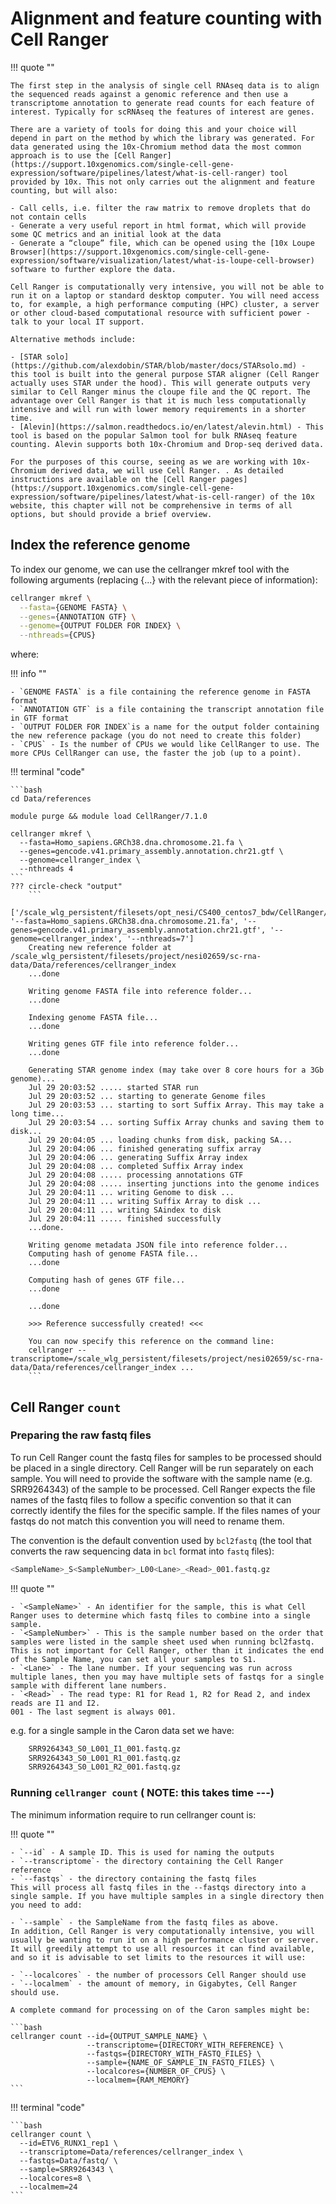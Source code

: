 # Alignment and feature counting with Cell Ranger

!!! quote ""

    The first step in the analysis of single cell RNAseq data is to align the sequenced reads against a genomic reference and then use a transcriptome annotation to generate read counts for each feature of interest. Typically for scRNAseq the features of interest are genes.
    
    There are a variety of tools for doing this and your choice will depend in part on the method by which the library was generated. For data generated using the 10x-Chromium method data the most common approach is to use the [Cell Ranger](https://support.10xgenomics.com/single-cell-gene-expression/software/pipelines/latest/what-is-cell-ranger) tool provided by 10x. This not only carries out the alignment and feature counting, but will also:
    
    - Call cells, i.e. filter the raw matrix to remove droplets that do not contain cells
    - Generate a very useful report in html format, which will provide some QC metrics and an initial look at the data
    - Generate a “cloupe” file, which can be opened using the [10x Loupe Browser](https://support.10xgenomics.com/single-cell-gene-expression/software/visualization/latest/what-is-loupe-cell-browser) software to further explore the data.
    
    Cell Ranger is computationally very intensive, you will not be able to run it on a laptop or standard desktop computer. You will need access to, for example, a high performance computing (HPC) cluster, a server or other cloud-based computational resource with sufficient power - talk to your local IT support.
    
    Alternative methods include:
    
    - [STAR solo](https://github.com/alexdobin/STAR/blob/master/docs/STARsolo.md) - this tool is built into the general purpose STAR aligner (Cell Ranger actually uses STAR under the hood). This will generate outputs very similar to Cell Ranger minus the cloupe file and the QC report. The advantage over Cell Ranger is that it is much less computationally intensive and will run with lower memory requirements in a shorter time.
    - [Alevin](https://salmon.readthedocs.io/en/latest/alevin.html) - This tool is based on the popular Salmon tool for bulk RNAseq feature counting. Alevin supports both 10x-Chromium and Drop-seq derived data.

    For the purposes of this course, seeing as we are working with 10x-Chromium derived data, we will use Cell Ranger. . As detailed instructions are available on the [Cell Ranger pages](https://support.10xgenomics.com/single-cell-gene-expression/software/pipelines/latest/what-is-cell-ranger) of the 10x website, this chapter will not be comprehensive in terms of all options, but should provide a brief overview.

## Index the reference genome

To index our genome, we can use the cellranger mkref tool with the following arguments (replacing {...} with the relevant piece of information):

```bash
cellranger mkref \
  --fasta={GENOME FASTA} \
  --genes={ANNOTATION GTF} \
  --genome={OUTPUT FOLDER FOR INDEX} \
  --nthreads={CPUS}
```
where:

!!! info ""

    - `GENOME FASTA` is a file containing the reference genome in FASTA format
    - `ANNOTATION GTF` is a file containing the transcript annotation file in GTF format
    - `OUTPUT FOLDER FOR INDEX`is a name for the output folder containing the new reference package (you do not need to create this folder)
    - `CPUS` - Is the number of CPUs we would like CellRanger to use. The more CPUs CellRanger can use, the faster the job (up to a point).

!!! terminal "code"

    ```bash
    cd Data/references
    
    module purge && module load CellRanger/7.1.0
    
    cellranger mkref \
      --fasta=Homo_sapiens.GRCh38.dna.chromosome.21.fa \
      --genes=gencode.v41.primary_assembly.annotation.chr21.gtf \
      --genome=cellranger_index \
      --nthreads 4
    ```
    ??? circle-check "output"
        ```
        ['/scale_wlg_persistent/filesets/opt_nesi/CS400_centos7_bdw/CellRanger/7.1.0/bin/rna/mkref', '--fasta=Homo_sapiens.GRCh38.dna.chromosome.21.fa', '--genes=gencode.v41.primary_assembly.annotation.chr21.gtf', '--genome=cellranger_index', '--nthreads=7']
        Creating new reference folder at /scale_wlg_persistent/filesets/project/nesi02659/sc-rna-data/Data/references/cellranger_index
        ...done
        
        Writing genome FASTA file into reference folder...
        ...done
        
        Indexing genome FASTA file...
        ...done
        
        Writing genes GTF file into reference folder...
        ...done
        
        Generating STAR genome index (may take over 8 core hours for a 3Gb genome)...
        Jul 29 20:03:52 ..... started STAR run
        Jul 29 20:03:52 ... starting to generate Genome files
        Jul 29 20:03:53 ... starting to sort Suffix Array. This may take a long time...
        Jul 29 20:03:54 ... sorting Suffix Array chunks and saving them to disk...
        Jul 29 20:04:05 ... loading chunks from disk, packing SA...
        Jul 29 20:04:06 ... finished generating suffix array
        Jul 29 20:04:06 ... generating Suffix Array index
        Jul 29 20:04:08 ... completed Suffix Array index
        Jul 29 20:04:08 ..... processing annotations GTF
        Jul 29 20:04:08 ..... inserting junctions into the genome indices
        Jul 29 20:04:11 ... writing Genome to disk ...
        Jul 29 20:04:11 ... writing Suffix Array to disk ...
        Jul 29 20:04:11 ... writing SAindex to disk
        Jul 29 20:04:11 ..... finished successfully
        ...done.
        
        Writing genome metadata JSON file into reference folder...
        Computing hash of genome FASTA file...
        ...done
        
        Computing hash of genes GTF file...
        ...done
        
        ...done
        
        >>> Reference successfully created! <<<
        
        You can now specify this reference on the command line:
        cellranger --transcriptome=/scale_wlg_persistent/filesets/project/nesi02659/sc-rna-data/Data/references/cellranger_index ...
        ```

## Cell Ranger `count`

### Preparing the raw fastq files

To run Cell Ranger count the fastq files for samples to be processed should be placed in a single directory. Cell Ranger will be run separately on each sample. You will need to provide the software with the sample name (e.g. SRR9264343) of the sample to be processed. Cell Ranger expects the file names of the fastq files to follow a specific convention so that it can correctly identify the files for the specific sample. If the files names of your fastqs do not match this convention you will need to rename them.

The convention is the default convention used by `bcl2fastq` (the tool that converts the raw sequencing data in `bcl` format into `fastq` files):

```bash
<SampleName>_S<SampleNumber>_L00<Lane>_<Read>_001.fastq.gz
```
!!! quote ""

    - `<SampleName>` - An identifier for the sample, this is what Cell Ranger uses to determine which fastq files to combine into a single sample.
    - `<SampleNumber>` - This is the sample number based on the order that samples were listed in the sample sheet used when running bcl2fastq. This is not important for Cell Ranger, other than it indicates the end of the Sample Name, you can set all your samples to S1.
    - `<Lane>` - The lane number. If your sequencing was run across multiple lanes, then you may have multiple sets of fastqs for a single sample with different lane numbers.
    - `<Read>` - The read type: R1 for Read 1, R2 for Read 2, and index reads are I1 and I2.
    001 - The last segment is always 001.

e.g. for a single sample in the Caron data set we have:

```bash
    SRR9264343_S0_L001_I1_001.fastq.gz
    SRR9264343_S0_L001_R1_001.fastq.gz
    SRR9264343_S0_L001_R2_001.fastq.gz
```

###  Running `cellranger count` ( NOTE: this takes time ---)

The minimum information require to run cellranger count is:

!!! quote ""

    - `--id` - A sample ID. This is used for naming the outputs
    - `--transcriptome`- the directory containing the Cell Ranger reference
    - `--fastqs` - the directory containing the fastq files
    This will process all fastq files in the --fastqs directory into a single sample. If you have multiple samples in a single directory then you need to add:
    
    - `--sample` - the SampleName from the fastq files as above.
    In addition, Cell Ranger is very computationally intensive, you will usually be wanting to run it on a high performance cluster or server. It will greedily attempt to use all resources it can find available, and so it is advisable to set limits to the resources it will use:
    
    - `--localcores` - the number of processors Cell Ranger should use
    - `--localmem` - the amount of memory, in Gigabytes, Cell Ranger should use.
    
    A complete command for processing on of the Caron samples might be:
    
    ```bash
    cellranger count --id={OUTPUT_SAMPLE_NAME} \
                     --transcriptome={DIRECTORY_WITH_REFERENCE} \
                     --fastqs={DIRECTORY_WITH_FASTQ_FILES} \
                     --sample={NAME_OF_SAMPLE_IN_FASTQ_FILES} \
                     --localcores={NUMBER_OF_CPUS} \
                     --localmem={RAM_MEMORY}
    ```

!!! terminal "code"

    ```bash
    cellranger count \
      --id=ETV6_RUNX1_rep1 \
      --transcriptome=Data/references/cellranger_index \
      --fastqs=Data/fastq/ \
      --sample=SRR9264343 \
      --localcores=8 \
      --localmem=24
    ```